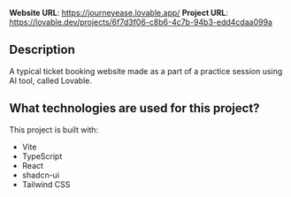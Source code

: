 **Website URL**: https://journeyease.lovable.app/
**Project URL**: https://lovable.dev/projects/6f7d3f06-c8b6-4c7b-94b3-edd4cdaa099a

## Description
A typical ticket booking website made as a part of a practice session using AI tool, called Lovable.
## What technologies are used for this project?

This project is built with:

- Vite
- TypeScript
- React
- shadcn-ui
- Tailwind CSS

